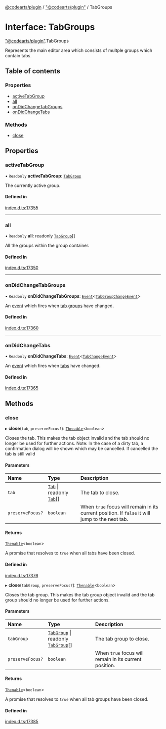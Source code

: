 [@codearts/plugin](../README.md) / ["@codearts/plugin"](../modules/_codearts_plugin_.md) / TabGroups

# Interface: TabGroups

["@codearts/plugin"](../modules/_codearts_plugin_.md).TabGroups

Represents the main editor area which consists of multple groups which contain tabs.

## Table of contents

### Properties

- [activeTabGroup](codearts_plugin_.TabGroups.md#activetabgroup)
- [all](codearts_plugin_.TabGroups.md#all)
- [onDidChangeTabGroups](codearts_plugin_.TabGroups.md#ondidchangetabgroups)
- [onDidChangeTabs](codearts_plugin_.TabGroups.md#ondidchangetabs)

### Methods

- [close](codearts_plugin_.TabGroups.md#close)

## Properties

### activeTabGroup

• `Readonly` **activeTabGroup**: [`TabGroup`](codearts_plugin_.TabGroup.md)

The currently active group.

#### Defined in

[index.d.ts:17355](https://github.com/shuyaqian/cloudide-plugin-api/blob/3fbdd11/index.d.ts#L17355)

___

### all

• `Readonly` **all**: readonly [`TabGroup`](codearts_plugin_.TabGroup.md)[]

All the groups within the group container.

#### Defined in

[index.d.ts:17350](https://github.com/shuyaqian/cloudide-plugin-api/blob/3fbdd11/index.d.ts#L17350)

___

### onDidChangeTabGroups

• `Readonly` **onDidChangeTabGroups**: [`Event`](codearts_plugin_.Event.md)<[`TabGroupChangeEvent`](codearts_plugin_.TabGroupChangeEvent.md)\>

An [event](codearts_plugin_.Event.md) which fires when [tab groups](codearts_plugin_.TabGroup.md) have changed.

#### Defined in

[index.d.ts:17360](https://github.com/shuyaqian/cloudide-plugin-api/blob/3fbdd11/index.d.ts#L17360)

___

### onDidChangeTabs

• `Readonly` **onDidChangeTabs**: [`Event`](codearts_plugin_.Event.md)<[`TabChangeEvent`](codearts_plugin_.TabChangeEvent.md)\>

An [event](codearts_plugin_.Event.md) which fires when [tabs](codearts_plugin_.Tab.md) have changed.

#### Defined in

[index.d.ts:17365](https://github.com/shuyaqian/cloudide-plugin-api/blob/3fbdd11/index.d.ts#L17365)

## Methods

### close

▸ **close**(`tab`, `preserveFocus?`): [`Thenable`](Thenable.md)<`boolean`\>

Closes the tab. This makes the tab object invalid and the tab
should no longer be used for further actions.
Note: In the case of a dirty tab, a confirmation dialog will be shown which may be cancelled. If cancelled the tab is still valid

#### Parameters

| Name | Type | Description |
| :------ | :------ | :------ |
| `tab` | [`Tab`](codearts_plugin_.Tab.md) \| readonly [`Tab`](codearts_plugin_.Tab.md)[] | The tab to close. |
| `preserveFocus?` | `boolean` | When `true` focus will remain in its current position. If `false` it will jump to the next tab. |

#### Returns

[`Thenable`](Thenable.md)<`boolean`\>

A promise that resolves to `true` when all tabs have been closed.

#### Defined in

[index.d.ts:17376](https://github.com/shuyaqian/cloudide-plugin-api/blob/3fbdd11/index.d.ts#L17376)

▸ **close**(`tabGroup`, `preserveFocus?`): [`Thenable`](Thenable.md)<`boolean`\>

Closes the tab group. This makes the tab group object invalid and the tab group
should no longer be used for further actions.

#### Parameters

| Name | Type | Description |
| :------ | :------ | :------ |
| `tabGroup` | [`TabGroup`](codearts_plugin_.TabGroup.md) \| readonly [`TabGroup`](codearts_plugin_.TabGroup.md)[] | The tab group to close. |
| `preserveFocus?` | `boolean` | When `true` focus will remain in its current position. |

#### Returns

[`Thenable`](Thenable.md)<`boolean`\>

A promise that resolves to `true` when all tab groups have been closed.

#### Defined in

[index.d.ts:17385](https://github.com/shuyaqian/cloudide-plugin-api/blob/3fbdd11/index.d.ts#L17385)
